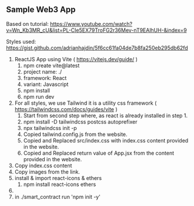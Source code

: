 Sample Web3 App
---------------
Based on tutorial: https://www.youtube.com/watch?v=Wn_Kb3MR_cU&list=PL-CIe5EX79TroFG2r36Mev-nT9EAlhUH-&index=9

Styles used: https://gist.github.com/adrianhajdin/5f6cc61fa04de7b8fa250eb295db62fd

1. ReactJS App using Vite ( https://vitejs.dev/guide/ )
    1. npm create vite@latest
    2. project name: ./
    3. framework: React
    4. variant: Javascript
    5. npm install
    6. npm run dev
2. For all styles, we use Tailwind it is a utility css framework ( https://tailwindcss.com/docs/guides/vite )
    1. Start from second step where, as react is already installed in step 1.
    2. npm install -D tailwindcss postcss autoprefixer
    3. npx tailwindcss init -p
    4. Copied tailwind.config.js from the website.
    5. Copied and Replaced src/index.css with index.css content provided in the website.
    6. Copied and Replaced return value of App.jsx from the content provided in the website.
3. Copy index.css content
4. Copy images from the link.
5. install & import react-icons & ethers
    1. npm install react-icons ethers
6. 
7. in ./smart_contract run 'npm init -y'


